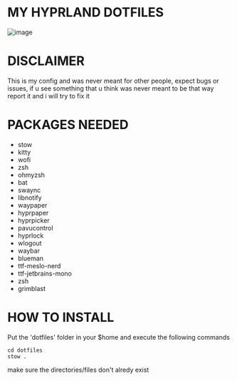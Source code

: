 # MY HYPRLAND DOTFILES

![image](https://github.com/user-attachments/assets/f8df2003-f399-4ed7-83a0-2cb666358337)

# DISCLAIMER
This is my config and was never meant for other people, expect bugs or issues, if u see something that u think was never meant to be that way report it and i will try to fix it

# PACKAGES NEEDED

* stow
* kitty
* wofi
* zsh
* ohmyzsh
* bat
* swaync
* libnotify
* waypaper
* hyprpaper
* hyprpicker
* pavucontrol
* hyprlock
* wlogout
* waybar
* blueman
* ttf-meslo-nerd
* ttf-jetbrains-mono
* zsh
* grimblast

# HOW TO INSTALL

Put the 'dotfiles' folder in your $home and
execute the following commands
```
cd dotfiles
stow .
```
make sure the directories/files don't alredy exist 
